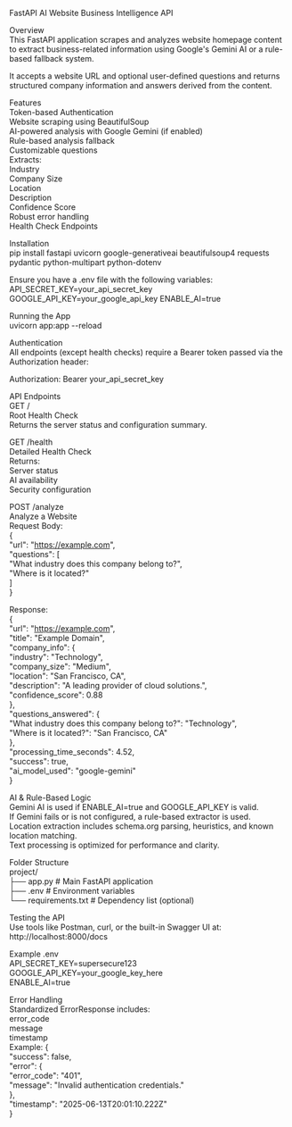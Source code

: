 FastAPI AI Website Business Intelligence API

Overview  
This FastAPI application scrapes and analyzes website homepage content to extract business-related information using Google's Gemini AI or a rule-based fallback system.

It accepts a website URL and optional user-defined questions and returns structured company information and answers derived from the content.

Features  
Token-based Authentication  
Website scraping using BeautifulSoup  
AI-powered analysis with Google Gemini (if enabled)  
Rule-based analysis fallback  
Customizable questions  
Extracts:  
  Industry  
  Company Size  
  Location  
  Description  
  Confidence Score  
Robust error handling  
Health Check Endpoints

Installation  
pip install fastapi uvicorn google-generativeai beautifulsoup4 requests pydantic python-multipart python-dotenv  

Ensure you have a .env file with the following variables:  
API_SECRET_KEY=your_api_secret_key
GOOGLE_API_KEY=your_google_api_key
ENABLE_AI=true
 
Running the App  
uvicorn app:app --reload 
  
Authentication  
All endpoints (except health checks) require a Bearer token passed via the Authorization header:

Authorization: Bearer your_api_secret_key 

API Endpoints  
GET /  
Root Health Check  
Returns the server status and configuration summary.

GET /health  
Detailed Health Check  
Returns:  
Server status  
AI availability  
Security configuration

POST /analyze  
Analyze a Website  
Request Body:  
{  
  "url": "https://example.com",  
  "questions": [  
    "What industry does this company belong to?",  
    "Where is it located?"  
  ]  
}

Response:  
{  
  "url": "https://example.com",  
  "title": "Example Domain",  
  "company_info": {  
    "industry": "Technology",  
    "company_size": "Medium",  
    "location": "San Francisco, CA",  
    "description": "A leading provider of cloud solutions.",  
    "confidence_score": 0.88  
  },  
  "questions_answered": {  
    "What industry does this company belong to?": "Technology",  
    "Where is it located?": "San Francisco, CA"  
  },  
  "processing_time_seconds": 4.52,  
  "success": true,  
  "ai_model_used": "google-gemini"  
}  

AI & Rule-Based Logic  
Gemini AI is used if ENABLE_AI=true and GOOGLE_API_KEY is valid.  
If Gemini fails or is not configured, a rule-based extractor is used.  
Location extraction includes schema.org parsing, heuristics, and known location matching.  
Text processing is optimized for performance and clarity.
  
Folder Structure  
project/  
├── app.py                # Main FastAPI application  
├── .env                  # Environment variables  
└── requirements.txt      # Dependency list (optional)  

Testing the API  
Use tools like Postman, curl, or the built-in Swagger UI at:
http://localhost:8000/docs 

Example .env  
API_SECRET_KEY=supersecure123  
GOOGLE_API_KEY=your_google_key_here  
ENABLE_AI=true  

Error Handling  
Standardized ErrorResponse includes:  
error_code  
message  
timestamp  
Example:
{    
  "success": false,  
  "error": {  
    "error_code": "401",  
    "message": "Invalid authentication credentials."  
  },  
  "timestamp": "2025-06-13T20:01:10.222Z"  
}  